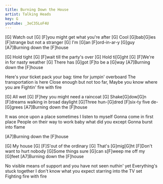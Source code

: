 ```yaml
---
title: Burning Down the House
artist: Talking Heads
key: G
youtube: _3eC35LoF4U
---
```


[G]  Watch out [G]     [F]you might get what you're after
[G]  Cool [G]bab[G]ies   [F]strange but not a stranger
[G]           I'm [G]an [F]ord-in-ar-y [G]guy
[A7]Burning down the [F]house

[G]  Hold tight  [G]     [F]wait till the party's over
[G]  Hold ti[G]ght [G]     [F]We're in for nasty weather
[G]     There has [G]got  [F]to  be  a  [G]way
[A7]Burning down the [F]house

Here's your ticket pack your bag: time for jumpin' overboard
The transportation is here
Close enough but not too far, Maybe you know where you are
Fightin' fire with fire

[G]  All wet [G]    [F]hey you might need a raincoat
[G]  Shake[G]dow[G]n  [F]dreams walking in broad daylight
[G]Three hun-[G]dred [F]six-ty five de-[G]grees
[A7]Burning down the [F]house

It was once upon a place sometimes I listen to myself
Gonna come in first place
People on their way to work baby what did you except
Gonna burst into flame

[A7]Burning down the [F]house


[G]  My house [G]    [F]S'out of the ordinary
[G]  That's [G]mig[G]ht   [F]Don't want to hurt nobody
[G]Some things sure [G]can s[F]weep me off my [G]feet
[A7]Burning down the [F]house

No visible means of support and you have not seen nuthin' yet
Everything's stuck together
I don't know what you expect starring into the TV set
Fighting fire with fire
